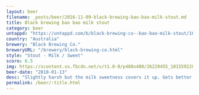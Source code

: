 ```yaml
---
layout: beer
filename: _posts/beer/2016-11-09-black-brewing-bao-bao-milk-stout.md
title: Black brewing bao bao milk stout
category: beer
untappd: "https://untappd.com/b/black-brewing-co--bao-bao-milk-stout/1642008"
country: "Australia"
brewery: "Black Brewing Co."
breweryURL: "/brewery/black-brewing-co.html"
style: "Stout - Milk / Sweet"
score: 6.5
img: https://scontent.xx.fbcdn.net/v/t1.0-0/p480x480/26229455_10155922813083745_1268275987114134243_n.jpg?oh=ccde1db95bda8934371ca2a620f82e42&oe=5B3B5BC1
beer-date: "2018-01-13"
desc: "Slightly harsh but the milk sweetness covers it up. Gets better as it goes down"
permalink: /beer/:title.html
---
```

